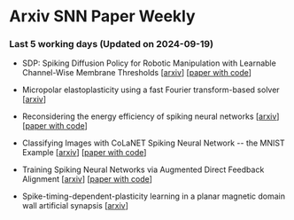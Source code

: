 # Arxiv SNN Paper Weekly


 ### **Last 5 working days (Updated on 2024-09-19)** 


- SDP: Spiking Diffusion Policy for Robotic Manipulation with Learnable Channel-Wise Membrane Thresholds [[arxiv](https://arxiv.org/abs/2409.11195)] [[paper with code](https://paperswithcode.com/paper/sdp-spiking-diffusion-policy-for-robotic)]

- Micropolar elastoplasticity using a fast Fourier transform-based solver [[arxiv](https://arxiv.org/abs/2409.10774)]

- Reconsidering the energy efficiency of spiking neural networks [[arxiv](https://arxiv.org/abs/2409.08290)] [[paper with code](https://paperswithcode.com/paper/reconsidering-the-energy-efficiency-of)]

- Classifying Images with CoLaNET Spiking Neural Network -- the MNIST Example [[arxiv](https://arxiv.org/abs/2409.07833)] [[paper with code](https://paperswithcode.com/paper/classifying-images-with-colanet-spiking)]

- Training Spiking Neural Networks via Augmented Direct Feedback Alignment [[arxiv](https://arxiv.org/abs/2409.07776)] [[paper with code](https://paperswithcode.com/paper/training-spiking-neural-networks-via)]

- Spike-timing-dependent-plasticity learning in a planar magnetic domain wall artificial synapsis [[arxiv](https://arxiv.org/abs/2409.08055)]


